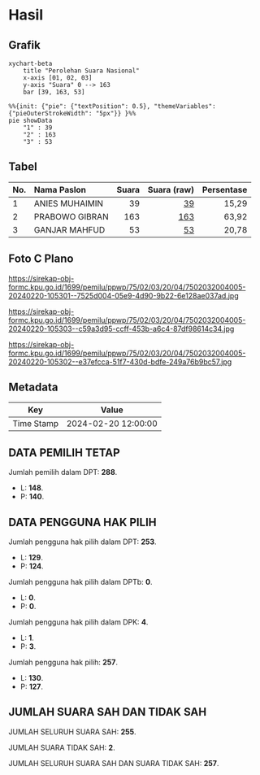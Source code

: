 # Hasil

## Grafik

```mermaid
xychart-beta
    title "Perolehan Suara Nasional"
    x-axis [01, 02, 03]
    y-axis "Suara" 0 --> 163
    bar [39, 163, 53]
```

```mermaid
%%{init: {"pie": {"textPosition": 0.5}, "themeVariables": {"pieOuterStrokeWidth": "5px"}} }%%
pie showData
    "1" : 39
    "2" : 163
    "3" : 53
```

## Tabel

| No. | Nama Paslon    | Suara | Suara (raw) | Persentase |
|:--- |:-------------- | -----:| -----------:| ----------:|
| 1   | ANIES MUHAIMIN | 39    | [39][p-1]   | 15,29      |
| 2   | PRABOWO GIBRAN | 163   | [163][p-2]  | 63,92      |
| 3   | GANJAR MAHFUD  | 53    | [53][p-3]   | 20,78      |


[p-1]: https://github.com/gigit-pemilu/pemilu-2024/blob/main/pilpres/hitung-suara/sub/75-gorontalo/sub/02-boalemo/sub/03-dulupi/sub/2004-polohungo/sub/005-tps/sub/paslon-1.txt
[p-2]: https://github.com/gigit-pemilu/pemilu-2024/blob/main/pilpres/hitung-suara/sub/75-gorontalo/sub/02-boalemo/sub/03-dulupi/sub/2004-polohungo/sub/005-tps/sub/paslon-2.txt
[p-3]: https://github.com/gigit-pemilu/pemilu-2024/blob/main/pilpres/hitung-suara/sub/75-gorontalo/sub/02-boalemo/sub/03-dulupi/sub/2004-polohungo/sub/005-tps/sub/paslon-3.txt

## Foto C Plano

https://sirekap-obj-formc.kpu.go.id/1699/pemilu/ppwp/75/02/03/20/04/7502032004005-20240220-105301--7525d004-05e9-4d90-9b22-6e128ae037ad.jpg

https://sirekap-obj-formc.kpu.go.id/1699/pemilu/ppwp/75/02/03/20/04/7502032004005-20240220-105303--c59a3d95-ccff-453b-a6c4-87df98614c34.jpg

https://sirekap-obj-formc.kpu.go.id/1699/pemilu/ppwp/75/02/03/20/04/7502032004005-20240220-105302--e37efcca-51f7-430d-bdfe-249a76b9bc57.jpg


## Metadata

| Key        | Value               |
| ---------- | ------------------- |
| Time Stamp | 2024-02-20 12:00:00 |


## DATA PEMILIH TETAP

Jumlah pemilih dalam DPT: **288**.
 * L: **148**.
 * P: **140**.

## DATA PENGGUNA HAK PILIH

Jumlah pengguna hak pilih dalam DPT: **253**.
 * L: **129**.
 * P: **124**.

Jumlah pengguna hak pilih dalam DPTb: **0**.
 * L: **0**.
 * P: **0**.

Jumlah pengguna hak pilih dalam DPK: **4**.
 * L: **1**.
 * P: **3**.

Jumlah pengguna hak pilih: **257**.
 * L: **130**.
 * P: **127**.

## JUMLAH SUARA SAH DAN TIDAK SAH

JUMLAH SELURUH SUARA SAH: **255**.

JUMLAH SUARA TIDAK SAH: **2**.

JUMLAH SELURUH SUARA SAH DAN SUARA TIDAK SAH: **257**.


